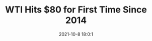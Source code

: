 ---
"title": "WTI Hits $80 for First Time Since 2014"
"date": "2021-10-8 18:0:1"
"feed_name": "RIGZONE"
"feed_website": "http://www.rigzone.com/"
"feed_rss": "http://www.rigzone.com/news/rss/rigzone_latest.aspx"
"link": "https://www.rigzone.com/news/wire/wti_hits_80_for_first_time_since_2014-08-oct-2021-166667-article/?rss=true"
"source": "None"
"file": "_posts/2021-1-1-49654018bb07f6b085fceebe49b2db5a8cd63900.md"
"accident": "0"
"drilling": "0"
"dead": "0"
"injured": "0"
"arrested": "0"
"place": "unknown place"
"where": "unknown site"
"causes": "unknown"
"place_uri": "unknown place"
---